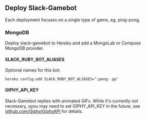 ## Deploy Slack-Gamebot

Each deployment focuses on a single type of game, eg. ping-pong.

### MongoDB

Deploy slack-gamebot to Heroku and add a MongoLab or Compose MongoDB provider.

#### SLACK_RUBY_BOT_ALIASES

Optional names for this bot.

```
heroku config:add SLACK_RUBY_BOT_ALIASES=":pong: pp"
```

#### GIPHY_API_KEY

Slack-Gamebot replies with animated GIFs. While it's currently not necessary, uyou may need to set GIPHY_API_KEY in the future, see [github.com/Giphy/GiphyAPI](https://github.com/Giphy/GiphyAPI) for details.
